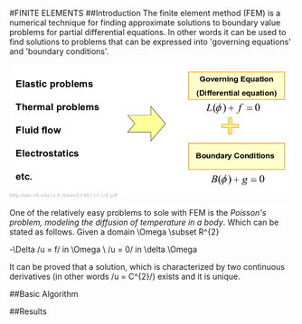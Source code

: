 #FINITE ELEMENTS
##Introduction
The finite element method (FEM) is a numerical technique for finding approximate solutions to boundary value problems for partial differential equations. In other words it can be used to find solutions to problems that can be expressed into 'governing equations' and 'boundary conditions'.


![theory](images/fem.png?raw=true)


One of the relatively easy problems to sole with FEM is the *Poisson's problem, modeling the diffusion of temperature in a body*. Which can be stated as follows. Given a domain \Omega \subset R^{2}

   -\Delta /u = f/   in \Omega \\
   /u = 0/    in \delta \Omega

It can be proved that a solution, which is characterized by two continuous derivatives (in other words /u = C^{2}/) exists and it is unique.


##Basic Algorithm



##Results


